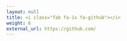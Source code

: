 ```yaml
---
layout: null
title: <i class="fab fa-1x fa-github"></i>
weight: 6
external_url: https://github.com/
---
```

